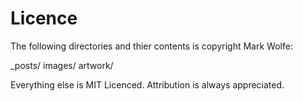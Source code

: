Licence
========

The following directories and thier contents is copyright Mark Wolfe:

_posts/
images/
artwork/

Everything else is MIT Licenced. Attribution is always appreciated.
